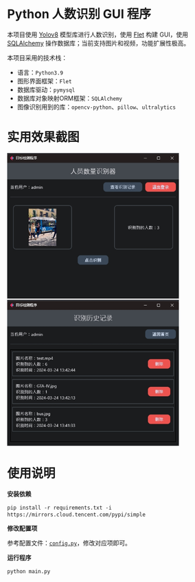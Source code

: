 # Python 人数识别 GUI 程序 

本项目使用 [Yolov8](https://docs.ultralytics.com/) 模型库进行人数识别，使用 [Flet](https://flet.dev/) 构建 GUI，使用 [SQLAlchemy](https://www.sqlalchemy.org/) 操作数据库；当前支持图片和视频，功能扩展性极高。

本项目采用的技术栈：
- 语言：`Python3.9`
- 图形界面框架：`Flet`
- 数据库驱动：`pymysql`
- 数据库对象映射ORM框架：`SQLAlchemy`
- 图像识别用到的库：`opencv-python`、`pillow`、`ultralytics`

# 实用效果截图

<img src="./images/2.png" width="400"  alt=""/>
<img src="./images/3.png" width="400"  alt=""/>

# 使用说明

**安装依赖**

```shell
pip install -r requirements.txt -i https://mirrors.cloud.tencent.com/pypi/simple
```

**修改配置项**

参考配置文件：[`config.py`](./config.py)，修改对应项即可。

**运行程序**

```shell
python main.py
```
